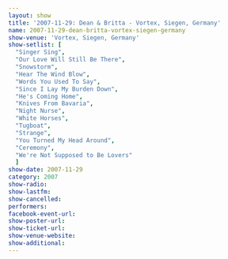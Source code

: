 ```yaml
---
layout: show
title: '2007-11-29: Dean & Britta - Vortex, Siegen, Germany'
name: 2007-11-29-dean-britta-vortex-siegen-germany
show-venue: 'Vortex, Siegen, Germany'
show-setlist: [
  "Singer Sing",
  "Our Love Will Still Be There",
  "Snowstorm",
  "Hear The Wind Blow",
  "Words You Used To Say",
  "Since I Lay My Burden Down",
  "He's Coming Home",
  "Knives From Bavaria",
  "Night Nurse",
  "White Horses",
  "Tugboat",
  "Strange",
  "You Turned My Head Around",
  "Ceremony",
  "We're Not Supposed to Be Lovers"
  ]
show-date: 2007-11-29
category: 2007
show-radio: 
show-lastfm: 
show-cancelled: 
performers: 
facebook-event-url: 
show-poster-url: 
show-ticket-url: 
show-venue-website: 
show-additional: 
---
```


